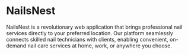 # NailsNest
 NailsNest is a revolutionary web application that brings professional nail services directly to your preferred location. Our platform seamlessly connects skilled nail technicians with clients, enabling convenient, on-demand nail care services at home, work, or anywhere you choose.
